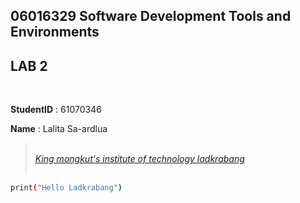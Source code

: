 ## **06016329 Software Development Tools and Environments**

## **LAB 2**
<br>

**StudentID** : 61070346

**Name** : Lalita Sa-ardlua
<br>

> <br>[<ins>*King mongkut's institute of technology ladkrabang*](https://www.kmitl.ac.th)<br><br>
``` sh
print("Hello Ladkrabang")
```
